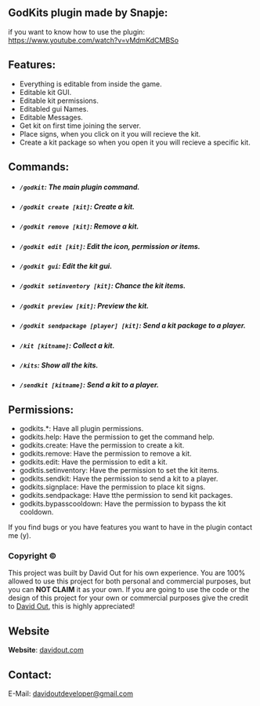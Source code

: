 ## GodKits plugin made by Snapje:

if you want to know how to use the plugin:
https://www.youtube.com/watch?v=vMdmKdCMBSo

## Features:
- Everything is editable from inside the game.
- Editable kit GUI.
- Editable kit permissions.
- Editabled gui Names.
- Editable Messages.
- Get kit on first time joining the server.
- Place signs, when you click on it you will recieve the kit.
- Create a kit package so when you open it you will recieve a specific kit.

## Commands:
- ##### `/godkit`: The main plugin command.
- ##### `/godkit create [kit]`: Create a kit.
- ##### `/godkit remove [kit]`: Remove a kit.
- ##### `/godkit edit [kit]`: Edit the icon, permission or items.
- ##### `/godkit gui`: Edit the kit gui.
- ##### `/godkit setinventory [kit]`: Chance the kit items.
- ##### `/godkit preview [kit]`: Preview the kit.
- ##### `/godkit sendpackage [player] [kit]`: Send a kit package to a player.
- ##### `/kit [kitname]`: Collect a kit.
- ##### `/kits`: Show all the kits.
- ##### `/sendkit [kitname]`: Send a kit to a player.

## Permissions:
- godkits.*: Have all plugin permissions.
- godkits.help: Have the permission to get the command help.
- godkits.create: Have the permission to create a kit.
- godkits.remove: Have the permission to remove a kit.
- godkits.edit: Have the permission to edit a kit.
- godktis.setinventory: Have the permission to set the kit items.
- godkits.sendkit: Have the permission to send a kit to a player.
- godkits.signplace: Have the permission to place kit signs.
- godkits.sendpackage: Have tthe permission to send kit packages.
- godkits.bypasscooldown: Have the permission to bypass the kit cooldown.

If you find bugs or you have features you want to have in the plugin contact me (y).

### Copyright ©
This project was built by David Out for his own experience.
You are 100% allowed to use this project for both personal and commercial purposes, but you can **NOT CLAIM** it as your own.
If you are going to use the code or the design of this project for your own or commercial purposes give the credit to [David Out](https://github.com/DavidOut03/), this is highly appreciated!

## Website
**Website**: [davidout.com](https://www.davidout.com/)

## Contact:
E-Mail: davidoutdeveloper@gmail.com

